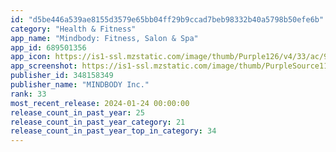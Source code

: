 ```yaml
---
id: "d5be446a539ae8155d3579e65bb04ff29b9ccad7beb98332b40a5798b50efe6b"
category: "Health & Fitness"
app_name: "Mindbody: Fitness, Salon & Spa"
app_id: 689501356
app_icon: https://is1-ssl.mzstatic.com/image/thumb/Purple126/v4/33/ac/90/33ac902f-51a1-7777-2242-c1829fbeca7a/AppIcon-0-1x_U007emarketing-0-6-0-sRGB-85-220.png/1024x1024bb.png
app_screenshot: https://is1-ssl.mzstatic.com/image/thumb/PurpleSource114/v4/3e/84/9b/3e849b61-2353-ed46-c94f-f0fa16171efa/e6a8bd99-3d20-4ec9-8a90-0538094b8190_202012-App-IOS-Screenshot01a-1242x2688.png/1242x2688bb.png
publisher_id: 348158349
publisher_name: "MINDBODY Inc."
rank: 33
most_recent_release: 2024-01-24 00:00:00
release_count_in_past_year: 25
release_count_in_past_year_category: 21
release_count_in_past_year_top_in_category: 34
---
```


